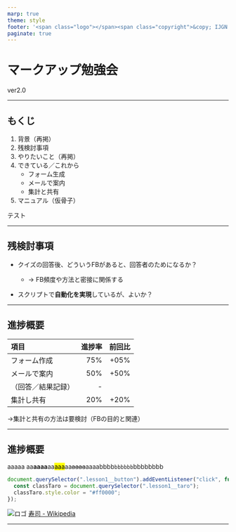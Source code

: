 ```yaml
---
marp: true
theme: style
footer: '<span class="logo"></span><span class="copyright">&copy; IJGN GROUP Inc.</span><span class="confidential">Confidential</span>'
paginate: true
---
```

<!--
_class: hero
_footer: ''
_paginate: false
-->
# マークアップ勉強会

ver2.0

---
<!--
_class: default
-->
## もくじ

1. 背景（再掲）
2. 残検討事項
3. やりたいこと（再掲）
4. できている／これから
    - フォーム生成
    - メールで案内
    - 集計と共有
5. マニュアル（仮骨子）

テスト

---
<!--
_class: default
-->
## 残検討事項

- クイズの回答後、どういうFBがあると、回答者のためになるか？
  - → FB頻度や方法と密接に関係する

- スクリプトで<strong>自動化を実現</strong>しているが、よいか？
---
<!--
_class: default
-->
## 進捗概要

| 項目               | 進捗率 | 前回比 |
| :----------------- | ----: | ----: |
| フォーム作成       | 75%    | +05%   |
| メールで案内       | 50%    | +50%   |
| （回答／結果記録）  | -      |        |
| 集計し共有        | 20%    | +20%   |

→集計と共有の方法は要検討（FBの目的と関連）

---
<!--
_class: default
-->
## 進捗概要
aaaaa
aa**aaaa**aa<mark>aaa</mark>aa~~aaaa~~aaaabbbb`bbbbbb`bbbbbbbb
```javascript
document.querySelector(".lesson1__button").addEventListener("click", function() {
  const classTaro = document.querySelector(".lesson1__taro");
  classTaro.style.color = "#ff0000";
});
```
![ロゴ](https://docbase.io/logo.png)
[寿司 - Wikipedia](http://ja.wikipedia.org/wiki/%E5%AF%BF%E5%8F%B8)

---
<!--
_class: last
_footer: ''
_paginate: false
-->
